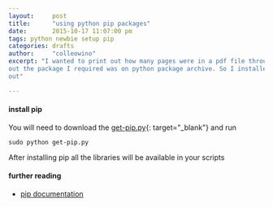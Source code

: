 ```yaml
---
layout:     post
title:      "using python pip packages"
date:       2015-10-17 11:07:00 pm
tags: python newbie setup pip
categories: drafts
author:     "colleowino"
excerpt: "I wanted to print out how many pages were in a pdf file through python and found
out the package I required was on python package archive. So I installed pip and found
out"

---
```

#### install pip
You will need to download the 
[get-pip.py](https://raw.github.com/pypa/pip/master/contrib/get-pip.py){: target="_blank"}
and run

	sudo python get-pip.py

After installing pip all the libraries will be available in your scripts 

#### further reading 
- [pip documentation](http://python-packaging-user-guide.readthedocs.org/en/latest/)
